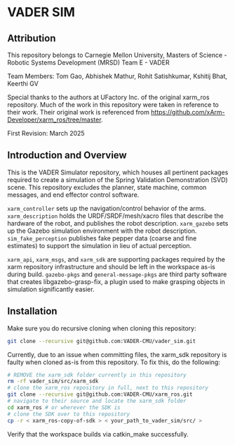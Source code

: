# VADER SIM

## Attribution

This repository belongs to Carnegie Mellon University, Masters of Science - Robotic Systems Development (MRSD) Team E - VADER

Team Members: Tom Gao, Abhishek Mathur, Rohit Satishkumar, Kshitij Bhat, Keerthi GV 

Special thanks to the authors at UFactory Inc. of the original xarm_ros repository. Much of the work in this repository were taken in reference to their work. Their original work is referenced from https://github.com/xArm-Developer/xarm_ros/tree/master.

First Revision: March 2025

## Introduction and Overview

This is the VADER Simulator repository, which houses all pertinent packages required to create a simulation of the Spring Validation Demonstration (SVD) scene. This repository excludes the planner, state machine, common messages, and end effector control software.

`xarm_controller` sets up the navigation/control behavior of the arms. `xarm_description` holds the URDF/SRDF/mesh/xacro files that describe the hardware of the robot, and publishes the robot description. `xarm_gazebo` sets up the Gazebo simulation environment with the robot description. `sim_fake_perception` publishes fake pepper data (coarse and fine estimates) to support the simulation in lieu of actual perception.

`xarm_api`, `xarm_msgs`, and `xarm_sdk` are supporting packages required by the xarm repository infrastructure and should be left in the workspace as-is during build. `gazebo-pkgs` and `general-message-pkgs` are third party software that creates libgazebo-grasp-fix, a plugin used to make grasping objects in simulation significantly easier.

## Installation

Make sure you do recursive cloning when cloning this repository:

```bash
git clone --recursive git@github.com:VADER-CMU/vader_sim.git
```

Currently, due to an issue when committing files, the xarm_sdk repository is faulty when cloned as-is from this repository. To fix this, do the following:

```bash
# REMOVE the xarm_sdk folder currently in this repository
rm -rf vader_sim/src/xarm_sdk
# clone the xarm_ros repository in full, next to this repository
git clone --recursive git@github.com:VADER-CMU/xarm_ros.git
# navigate to their source and locate the xarm_sdk folder
cd xarm_ros # or wherever the SDK is
# clone the SDK over to this repository
cp -r < xarm_ros-copy-of-sdk > < your_path_to_vader_sim/src/ >
```

Verify that the workspace builds via catkin_make successfully.